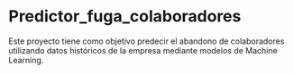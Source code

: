 # Predictor_fuga_colaboradores
Este proyecto tiene como objetivo predecir el abandono de colaboradores utilizando datos históricos de la empresa mediante modelos de Machine Learning.
